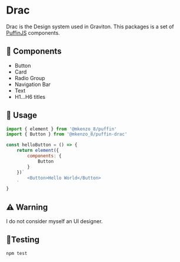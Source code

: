 <p align="center">
   <h1>Drac</h1>
</p>

Drac is the Design system used in Graviton. This packages is a set of [PuffinJS](https://github.com/PuffinJS/puffin) components.

## 🌱 Components
* Button
* Card
* Radio Group
* Navigation Bar
* Text
* H1...H6 titles

## 🍜 Usage

```javascript 
import { element } from '@mkenzo_8/puffin'
import { Button } from '@mkenzo_8/puffin-drac'

const helloButton = () => {
	return element({
		components: {
			Button
		}
	})`
		<Button>Hello World</Button>
	`
}
```

## ⚠ Warning
I do not consider myself an UI designer.

## 🤔Testing

```shell 
npm test
```
